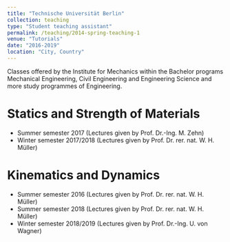 ```yaml
---
title: "Technische Universität Berlin"
collection: teaching
type: "Student teaching assistant"
permalink: /teaching/2014-spring-teaching-1
venue: "Tutorials"
date: "2016-2019"
location: "City, Country"
---
```


Classes offered by the Institute for Mechanics within the Bachelor programs Mechanical Engineering, Civil Engineering and Engineering Science and more study programmes of Engineering.

Statics and Strength of Materials
======
* Summer semester 2017 (Lectures given by Prof. Dr.-Ing. M. Zehn)
* Winter semester 2017/2018 (Lectures given by Prof. Dr. rer. nat. W. H. Müller)

Kinematics and Dynamics
======
* Summer semester 2016 (Lectures given by Prof. Dr. rer. nat. W. H. Müller)
* Summer semester 2018 (Lectures given by Prof. Dr. rer. nat. W. H. Müller)
* Winter semester 2018/2019 (Lectures given by Prof. Dr.-Ing. U. von Wagner)
